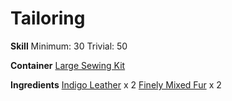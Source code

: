 <!-- TITLE: Indigo Fur Gloves -->
<!-- SUBTITLE: Indigo leather with fur trim. Oh so stylish! -->

# Tailoring
**Skill**
Minimum: 30
Trivial: 50

**Container**
[Large Sewing Kit](large-sewing-kit)

**Ingredients**
[Indigo Leather](indigo-leather) x 2
[Finely Mixed Fur](finely-mixed-fur) x 2